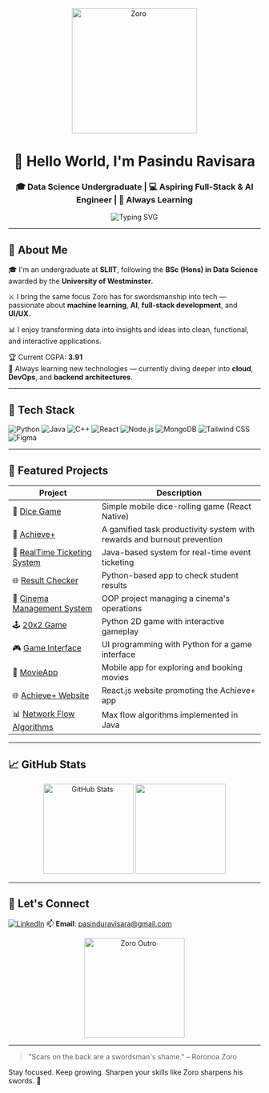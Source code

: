 <div align="center">
  <img src="https://media.tenor.com/-cN24qWfKmoAAAAC/zoro-one-piece.gif" width="250" alt="Zoro">
  
  # 👋 Hello World, I'm Pasindu Ravisara
  ### 🎓 Data Science Undergraduate | 💻 Aspiring Full-Stack & AI Engineer | 🧠 Always Learning

  <img src="https://readme-typing-svg.demolab.com?font=Fira+Code&duration=4000&pause=1000&color=00F7FF&center=true&vCenter=true&width=435&lines=Data+Science+%7C+AI+%7C+Software+Engineering;Always+Leveling+Up+Like+Zoro;Python+%E2%80%A2+Java+%E2%80%A2+React+%E2%80%A2+SQL+%E2%80%A2+MongoDB+%E2%80%A2+Figma" alt="Typing SVG" />
</div>

---

## 🚀 About Me

🎓 I'm an undergraduate at **SLIIT**, following the **BSc (Hons) in Data Science** awarded by the **University of Westminster**.

⚔️ I bring the same focus Zoro has for swordsmanship into tech — passionate about **machine learning**, **AI**, **full-stack development**, and **UI/UX**.

📊 I enjoy transforming data into insights and ideas into clean, functional, and interactive applications.

🏆 Current CGPA: **3.91**  
🌱 Always learning new technologies — currently diving deeper into **cloud**, **DevOps**, and **backend architectures**.

---

## 🔧 Tech Stack

![Python](https://img.shields.io/badge/Python-3670A0?style=for-the-badge&logo=python&logoColor=fff)
![Java](https://img.shields.io/badge/Java-ED8B00?style=for-the-badge&logo=java&logoColor=white)
![C++](https://img.shields.io/badge/C++-00599C?style=for-the-badge&logo=c%2B%2B&logoColor=white)
![React](https://img.shields.io/badge/React-20232A?style=for-the-badge&logo=react&logoColor=61DAFB)
![Node.js](https://img.shields.io/badge/Node.js-339933?style=for-the-badge&logo=nodedotjs&logoColor=white)
![MongoDB](https://img.shields.io/badge/MongoDB-4EA94B?style=for-the-badge&logo=mongodb&logoColor=white)
![Tailwind CSS](https://img.shields.io/badge/TailwindCSS-38B2AC?style=for-the-badge&logo=tailwind-css&logoColor=white)
![Figma](https://img.shields.io/badge/Figma-0AC97F?style=for-the-badge&logo=figma&logoColor=white)

---

## 📂 Featured Projects

| Project | Description |
|--------|-------------|
| 🎲 [Dice Game](https://github.com/PasinduRavisara/Dice-Game-Mobile-application-development) | Simple mobile dice-rolling game (React Native) |
| 🚀 [Achieve+](https://github.com/PasinduRavisara/ACHIEVE_PLUS-SDGP) | A gamified task productivity system with rewards and burnout prevention |
| 🎫 [RealTime Ticketing System](https://github.com/PasinduRavisara/RealTimeEventTicketingSystem-OOP) | Java-based system for real-time event ticketing |
| 🌐 [Result Checker](https://github.com/PasinduRavisara/Result-Checker-SD1-Python) | Python-based app to check student results |
| 🎥 [Cinema Management System](https://github.com/PasinduRavisara/Cinema-Management-SD2) | OOP project managing a cinema's operations |
| 🕹️ [20x2 Game](https://github.com/PasinduRavisara/20x2-Game-Programming-Python) | Python 2D game with interactive gameplay |
| 🎮 [Game Interface](https://github.com/PasinduRavisara/GameInt-Programming-Python) | UI programming with Python for a game interface |
| 📱 [MovieApp](https://github.com/PasinduRavisara/MovieApp-Mobile-application-development) | Mobile app for exploring and booking movies |
| 🌐 [Achieve+ Website](https://github.com/PasinduRavisara/AchievePlus-MarketingWebsite) | React.js website promoting the Achieve+ app |
| 📊 [Network Flow Algorithms](https://github.com/PasinduRavisara/NetworkFlow-Algorithms) | Max flow algorithms implemented in Java |

---

## 📈 GitHub Stats

<div align="center">
  <img src="https://github-readme-stats.vercel.app/api?username=PasinduRavisara&show_icons=true&theme=tokyonight" alt="GitHub Stats" height="180" />
  <img src="https://github-readme-streak-stats.herokuapp.com?user=PasinduRavisara&theme=tokyonight&hide_border=false" height="180" />
</div>

---

## 🎯 Let's Connect

[![LinkedIn](https://img.shields.io/badge/LinkedIn-blue?style=for-the-badge&logo=linkedin&logoColor=white)](https://www.linkedin.com/in/pasinduravisara) 
📫 **Email**: pasinduravisara@gmail.com

<div align="center">
  <img src="https://media.tenor.com/L9nAeIUGFAwAAAAC/zoro-one-piece.gif" width="200" alt="Zoro Outro">
</div>

---

> "Scars on the back are a swordsman's shame." – Roronoa Zoro

Stay focused. Keep growing. Sharpen your skills like Zoro sharpens his swords. 💪
